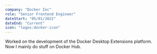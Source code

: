 ```yaml
---
company: "Docker Inc"
role: "Senior Frontend Engineer"
dateStart: "05/01/2022"
dateEnd: "Current"
icon: "logos:docker-icon"
---
```


Worked on the development of the Docker Desktop Extensions platform. Now I mainly do stuff on Docker Hub.
